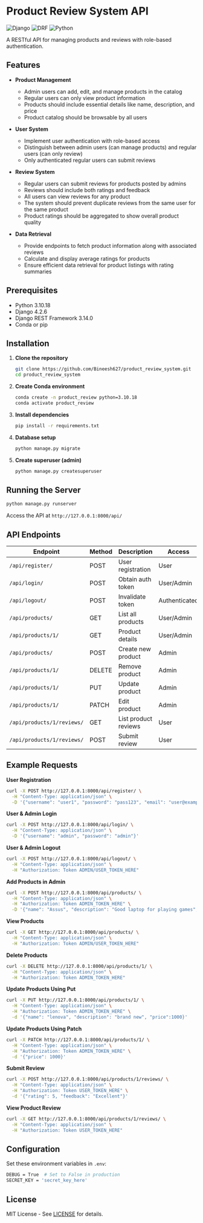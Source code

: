 # Product Review System API

![Django](https://img.shields.io/badge/Django-092E20?style=for-the-badge&logo=django&logoColor=white)
![DRF](https://img.shields.io/badge/Django_REST-ff1709?style=for-the-badge&logo=django&logoColor=white)
![Python](https://img.shields.io/badge/Python-3776AB?style=for-the-badge&logo=python&logoColor=white)

A RESTful API for managing products and reviews with role-based authentication.

## Features
- **Product Management**
  - Admin users can add, edit, and manage products in the catalog
  - Regular users can only view product information
  - Products should include essential details like name, description, and price
  - Product catalog should be browsable by all users

- **User System**
  - Implement user authentication with role-based access
  - Distinguish between admin users (can manage products) and regular users (can
only review)
  - Only authenticated regular users can submit reviews

- **Review System**
  - Regular users can submit reviews for products posted by admins
  - Reviews should include both ratings and feedback
  - All users can view reviews for any product
  - The system should prevent duplicate reviews from the same user for the same product
  - Product ratings should be aggregated to show overall product quality

- **Data Retrieval**
  - Provide endpoints to fetch product information along with associated reviews
  - Calculate and display average ratings for products
  - Ensure efficient data retrieval for product listings with rating summaries

## Prerequisites

- Python 3.10.18
- Django 4.2.6
- Django REST Framework 3.14.0
- Conda or pip

## Installation

1. **Clone the repository**
   ```bash
   git clone https://github.com/Bineesh627/product_review_system.git
   cd product_review_system
   ```

2. **Create Conda environment**
   ```bash
   conda create -n product_review python=3.10.18
   conda activate product_review
   ```

3. **Install dependencies**
   ```bash
   pip install -r requirements.txt
   ```

4. **Database setup**
   ```bash
   python manage.py migrate
   ```

5. **Create superuser (admin)**
   ```bash
   python manage.py createsuperuser
   ```

## Running the Server

```bash
python manage.py runserver
```

Access the API at `http://127.0.0.1:8000/api/`

## API Endpoints

| Endpoint | Method | Description | Access |
|----------|--------|-------------|--------|
| `/api/register/` | POST | User registration | User |
| `/api/login/` | POST | Obtain auth token | User/Admin |
| `/api/logout/` | POST | Invalidate token | Authenticated |
| `/api/products/` | GET | List all products | User/Admin |
| `/api/products/1/` |	GET	| Product details | User/Admin |
| `/api/products/` | POST | Create new product | Admin |
| `/api/products/1/` | DELETE | Remove product | Admin |
| `/api/products/1/` | PUT | Update product | Admin |
| `/api/products/1/` | PATCH | Edit product | Admin |
| `/api/products/1/reviews/` | GET | List product reviews | User |
| `/api/products/1/reviews/` |	POST | Submit review | User |


## Example Requests

**User Registration**
```bash
curl -X POST http://127.0.0.1:8000/api/register/ \
  -H "Content-Type: application/json" \
  -D '{"username": "user1", "password": "pass123", "email": "user@example.com"}'
```

**User & Admin Login**
```bash
curl -X POST http://127.0.0.1:8000/api/login/ \
  -H "Content-Type: application/json" \
  -D '{"username": "admin", "password": "admin"}'
```

**User & Admin Logout**
```bash
curl -X POST http://127.0.0.1:8000/api/logout/ \
  -H "Content-Type: application/json" \
  -H "Authorization: Token ADMIN/USER_TOKEN_HERE"
```

**Add Products in Admin**
```bash
curl -X POST http://127.0.0.1:8000/api/products/ \
  -H "Content-Type: application/json" \
  -H "Authorization: Token ADMIN_TOKEN_HERE" \
  -D '{"name": "Assus", "description": "Good laptop for playing games","price": 60000}'
```

**View Products**
```bash
curl -X GET http://127.0.0.1:8000/api/products/ \
  -H "Content-Type: application/json" \
  -H "Authorization: Token ADMIN/USER_TOKEN_HERE"
```
**Delete Products**
```bash
curl -X DELETE http://127.0.0.1:8000/api/products/1/ \
  -H "Content-Type: application/json" \
  -H "Authorization: Token ADMIN_TOKEN_HERE"
```
**Update Products Using Put**
```bash
curl -X PUT http://127.0.0.1:8000/api/products/1/ \
  -H "Content-Type: application/json" \
  -H "Authorization: Token ADMIN_TOKEN_HERE" \
  -d '{"name": "lenova", "description": "brand new", "price":1000}'
```

**Update Products Using Patch**
```bash
curl -X PATCH http://127.0.0.1:8000/api/products/1/ \
  -H "Content-Type: application/json" \
  -H "Authorization: Token ADMIN_TOKEN_HERE" \
  -d '{"price": 1000}'
```

**Submit Review**
```bash
curl -X POST http://127.0.0.1:8000/api/products/1/reviews/ \
  -H "Content-Type: application/json" \
  -H "Authorization: Token USER_TOKEN_HERE" \
  -d '{"rating": 5, "feedback": "Excellent"}'
```

**View Product Review**
```bash
curl -X GET http://127.0.0.1:8000/api/products/1/reviews/ \
  -H "Content-Type: application/json" \
  -H "Authorization: Token USER_TOKEN_HERE"
```

## Configuration

Set these environment variables in `.env`:
```bash
DEBUG = True  # Set to False in production
SECRET_KEY = 'secret_key_here'
```

## License

MIT License - See [LICENSE](LICENSE) for details.